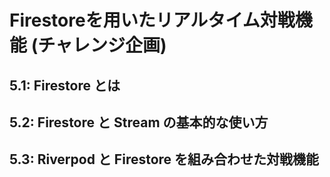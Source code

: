 # Firestoreを用いたリアルタイム対戦機能 (チャレンジ企画)

## 5.1: Firestore とは

## 5.2: Firestore と Stream の基本的な使い方

## 5.3: Riverpod と Firestore を組み合わせた対戦機能
